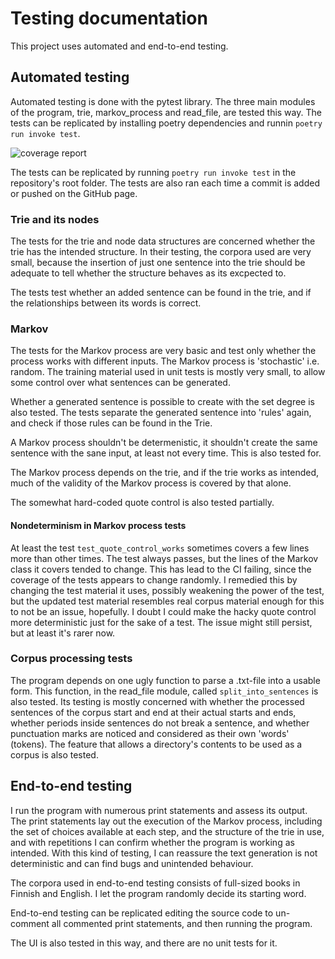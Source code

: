 # Testing documentation

This project uses automated and end-to-end testing.

## Automated testing
Automated testing is done with the pytest library. The three main modules of the program, trie, markov_process and read_file, are tested this way. The tests can be replicated by installing poetry dependencies and runnin `poetry run invoke test`.

![coverage report](https://user-images.githubusercontent.com/94612974/222955792-09d594b6-0076-4765-ae87-df35823d8d57.png)

The tests can be replicated by running `poetry run invoke test` in the repository's root folder. The tests are also ran each time a commit is added or pushed on the GitHub page.

### Trie and its nodes
The tests for the trie and node data structures are concerned whether the trie has the intended structure. In their testing, the corpora used are very small, because the insertion of just one sentence into the trie should be adequate to tell whether the structure behaves as its excpected to.

The tests test whether an added sentence can be found in the trie, and if the relationships between its words is correct.

### Markov
The tests for the Markov process are very basic and test only whether the process works with different inputs. The Markov process is 'stochastic' i.e. random. The training material used in unit tests is mostly very small, to allow some control over what sentences can be generated.

Whether a generated sentence is possible to create with the set degree is also tested. The tests separate the generated sentence into 'rules' again, and check if those rules can be found in the Trie.

A Markov process shouldn't be determenistic, it shouldn't create the same sentence with the sane input, at least not every time. This is also tested for.

The Markov process depends on the trie, and if the trie works as intended, much of the validity of the Markov process is covered by that alone.

The somewhat hard-coded quote control is also tested partially.

#### Nondeterminism in Markov process tests
At least the test `test_quote_control_works` sometimes covers a few lines more than other times. The test always passes, but the lines of the Markov class it covers tended to change. This has lead to the CI failing, since the coverage of the tests appears to change randomly. I remedied this by changing the test material it uses, possibly weakening the power of the test, but the updated test material resembles real corpus material enough for this to not be an issue, hopefully. I doubt I could make the hacky quote control more deterministic just for the sake of a test. The issue might still persist, but at least it's rarer now.

### Corpus processing tests
The program depends on one ugly function to parse a .txt-file into a usable form. This function, in the read_file module, called `split_into_sentences` is also tested. Its testing is mostly concerned with whether the processed sentences of the corpus start and end at their actual starts and ends, whether periods inside sentences do not break a sentence, and whether punctuation marks are noticed and considered as their own 'words' (tokens). The feature that allows a directory's contents to be used as a corpus is also tested.

## End-to-end testing
I run the program with numerous print statements and assess its output. The print statements lay out the execution of the Markov process, including the set of choices available at each step, and the structure of the trie in use, and with repetitions I can confirm whether the program is working as intended. With this kind of testing, I can reassure the text generation is not deterministic and can find bugs and unintended behaviour.

The corpora used in end-to-end testing consists of full-sized books in Finnish and English. I let the program randomly decide its starting word.

End-to-end testing can be replicated editing the source code to un-comment all commented print statements, and then running the program. 

The UI is also tested in this way, and there are no unit tests for it.
